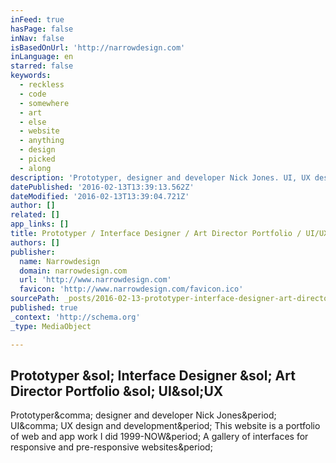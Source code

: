 ```yaml
---
inFeed: true
hasPage: false
inNav: false
isBasedOnUrl: 'http://narrowdesign.com'
inLanguage: en
starred: false
keywords:
  - reckless
  - code
  - somewhere
  - art
  - else
  - website
  - anything
  - design
  - picked
  - along
description: 'Prototyper, designer and developer Nick Jones. UI, UX design and development. This website is a portfolio of web and app work I did 1999-NOW. A gallery of interfaces for responsive and pre-responsive websites.'
datePublished: '2016-02-13T13:39:13.562Z'
dateModified: '2016-02-13T13:39:04.721Z'
author: []
related: []
app_links: []
title: Prototyper / Interface Designer / Art Director Portfolio / UI/UX
authors: []
publisher:
  name: Narrowdesign
  domain: narrowdesign.com
  url: 'http://www.narrowdesign.com'
  favicon: 'http://www.narrowdesign.com/favicon.ico'
sourcePath: _posts/2016-02-13-prototyper-interface-designer-art-director-portfolio-u.md
published: true
_context: 'http://schema.org'
_type: MediaObject

---
```

<article style=""><h1>Prototyper &amp;sol; Interface Designer &amp;sol; Art Director Portfolio &amp;sol; UI&amp;sol;UX</h1><p>Prototyper&amp;comma; designer and developer Nick Jones&amp;period; UI&amp;comma; UX design and development&amp;period; This website is a portfolio of web and app work I did 1999-NOW&amp;period; A gallery of interfaces for responsive and pre-responsive websites&amp;period;</p></article>